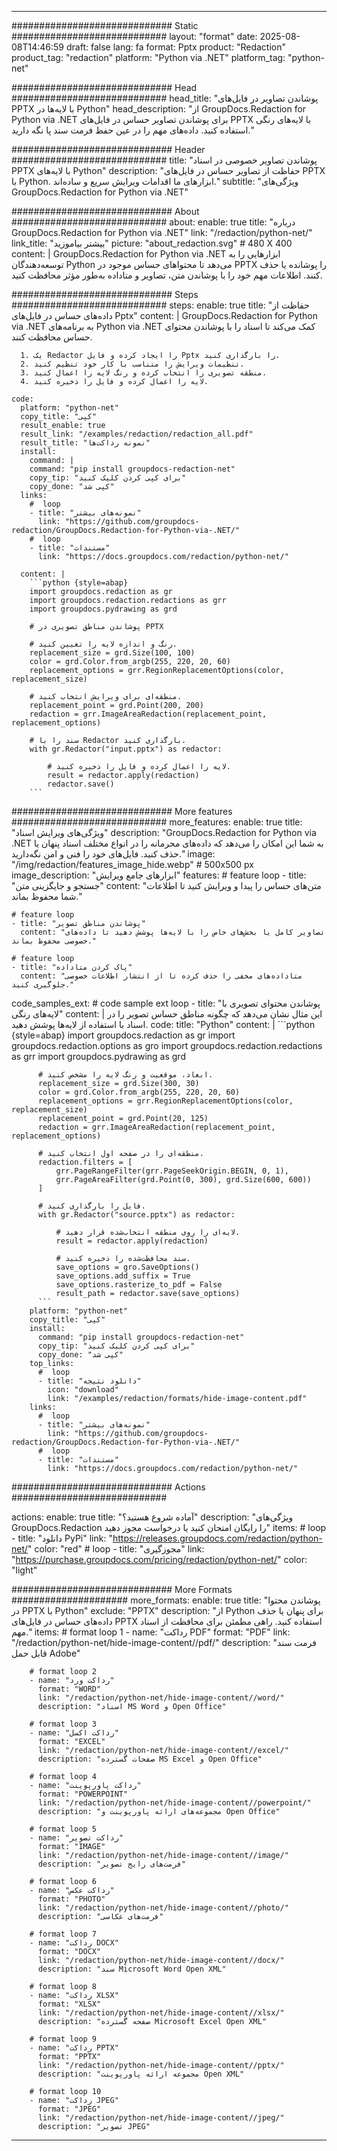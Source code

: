 
---
############################# Static ############################
layout: "format"
date:  2025-08-08T14:46:59
draft: false
lang: fa
format: Pptx
product: "Redaction"
product_tag: "redaction"
platform: "Python via .NET"
platform_tag: "python-net"

############################# Head ############################
head_title: "پوشاندن تصاویر در فایل‌های PPTX با لایه‌ها در Python"
head_description: "از GroupDocs.Redaction for Python via .NET برای پوشاندن تصاویر حساس در فایل‌های PPTX با لایه‌های رنگی استفاده کنید. داده‌های مهم را در عین حفظ فرمت سند پا نگه دارید."

############################# Header ############################
title: "پوشاندن تصاویر خصوصی در اسناد PPTX با لایه‌های Python" 
description: "حفاظت از تصاویر حساس در فایل‌های PPTX با Python. ابزارهای ما اقدامات ویرایش سریع و ساده‌اند."
subtitle: "ویژگی‌های GroupDocs.Redaction for Python via .NET" 

############################# About ############################
about:
    enable: true
    title: "درباره GroupDocs.Redaction for Python via .NET"
    link: "/redaction/python-net/"
    link_title: "بیشتر بیاموزید"
    picture: "about_redaction.svg" # 480 X 400
    content: |
       GroupDocs.Redaction for Python via .NET ابزارهایی را به توسعه‌دهندگان Python می‌دهد تا محتواهای حساس موجود در PPTX را پوشانده یا حذف کنند. اطلاعات مهم خود را با پوشاندن متن، تصاویر و متاداده به‌طور مؤثر محافظت کنید.

############################# Steps ############################
steps:
    enable: true
    title: "حفاظت از داده‌های حساس در فایل‌های Pptx"
    content: |
      GroupDocs.Redaction for Python via .NET به برنامه‌های Python via .NET کمک می‌کند تا اسناد را با پوشاندن محتوای حساس محافظت کنند.
      
      1. یک Redactor را ایجاد کرده و فایل Pptx را بارگذاری کنید.
      2. تنظیمات ویرایش را متناسب با کار خود تنظیم کنید.
      3. منطقه تصویری را انتخاب کرده و رنگ لایه را اعمال کنید.
      4. لایه را اعمال کرده و فایل را ذخیره کنید.
   
    code:
      platform: "python-net"
      copy_title: "کپی"
      result_enable: true
      result_link: "/examples/redaction/redaction_all.pdf"
      result_title: "نمونه رداکت‌ها"
      install:
        command: |
        command: "pip install groupdocs-redaction-net"
        copy_tip: "برای کپی کردن کلیک کنید"
        copy_done: "کپی شد"
      links:
        #  loop
        - title: "نمونه‌های بیشتر"
          link: "https://github.com/groupdocs-redaction/GroupDocs.Redaction-for-Python-via-.NET/"
        #  loop
        - title: "مستندات"
          link: "https://docs.groupdocs.com/redaction/python-net/"
          
      content: |
        ```python {style=abap}
        import groupdocs.redaction as gr
        import groupdocs.redaction.redactions as grr
        import groupdocs.pydrawing as grd

        # پوشاندن مناطق تصویری در PPTX

        # رنگ و اندازه لایه را تعیین کنید.
        replacement_size = grd.Size(100, 100)
        color = grd.Color.from_argb(255, 220, 20, 60)
        replacement_options = grr.RegionReplacementOptions(color, replacement_size)

        # منطقه‌ای برای ویرایش انتخاب کنید.
        replacement_point = grd.Point(200, 200)
        redaction = grr.ImageAreaRedaction(replacement_point, replacement_options)
                
        # سند را با Redactor بارگذاری کنید.
        with gr.Redactor("input.pptx") as redactor:

            # لایه را اعمال کرده و فایل را ذخیره کنید.
            result = redactor.apply(redaction)
            redactor.save()
        ```            


############################# More features ############################
more_features:
  enable: true
  title: "ویژگی‌های ویرایش اسناد"
  description: "GroupDocs.Redaction for Python via .NET به شما این امکان را می‌دهد که داده‌های محرمانه را در انواع مختلف اسناد پنهان یا حذف کنید. فایل‌های خود را فنی و امن نگه‌دارید."
  image: "/img/redaction/features_image_hide.webp" # 500x500 px
  image_description: "ابزارهای جامع ویرایش"
  features:
    # feature loop
    - title: "جستجو و جایگزینی متن"
      content: "متن‌های حساس را پیدا و ویرایش کنید تا اطلاعات شما محفوظ بماند."

    # feature loop
    - title: "پوشاندن مناطق تصویر"
      content: "تصاویر کامل یا بخش‌های خاص را با لایه‌ها پوشش دهید تا داده‌های خصوصی محفوظ بماند."

    # feature loop
    - title: "پاک کردن متاداده"
      content: "متاداده‌های مخفی را حذف کرده تا از انتشار اطلاعات خصوصی جلوگیری کنید."
      
  code_samples_ext:
    # code sample ext loop
    - title: "پوشاندن محتوای تصویری با لایه‌های رنگی"
      content: |
        این مثال نشان می‌دهد که چگونه مناطق حساس تصویر را در اسناد با استفاده از لایه‌ها پوشش دهید.
      code:
        title: "Python"
        content: |
          ```python {style=abap}
          import groupdocs.redaction as gr
          import groupdocs.redaction.options as gro
          import groupdocs.redaction.redactions as grr
          import groupdocs.pydrawing as grd

          # ابعاد، موقعیت و رنگ لایه را مشخص کنید.
          replacement_size = grd.Size(300, 30)
          color = grd.Color.from_argb(255, 220, 20, 60)
          replacement_options = grr.RegionReplacementOptions(color, replacement_size)
          replacement_point = grd.Point(20, 125)
          redaction = grr.ImageAreaRedaction(replacement_point, replacement_options)

          # منطقه‌ای را در صفحه اول انتخاب کنید.
          redaction.filters = [
              grr.PageRangeFilter(grr.PageSeekOrigin.BEGIN, 0, 1),
              grr.PageAreaFilter(grd.Point(0, 300), grd.Size(600, 600))
          ]

          # فایل را بارگذاری کنید.
          with gr.Redactor("source.pptx") as redactor:

              # لایه‌ای را روی منطقه انتخاب‌شده قرار دهید.
              result = redactor.apply(redaction)

              # سند محافظت‌شده را ذخیره کنید.
              save_options = gro.SaveOptions()
              save_options.add_suffix = True
              save_options.rasterize_to_pdf = False
              result_path = redactor.save(save_options)
          ```
        platform: "python-net"
        copy_title: "کپی"
        install:
          command: "pip install groupdocs-redaction-net"
          copy_tip: "برای کپی کردن کلیک کنید"
          copy_done: "کپی شد"
        top_links:
          #  loop
          - title: "دانلود نتیجه"
            icon: "download"
            link: "/examples/redaction/formats/hide-image-content.pdf"
        links:
          #  loop
          - title: "نمونه‌های بیشتر"
            link: "https://github.com/groupdocs-redaction/GroupDocs.Redaction-for-Python-via-.NET/"
          #  loop
          - title: "مستندات"
            link: "https://docs.groupdocs.com/redaction/python-net/"


############################# Actions ############################

actions:
  enable: true
  title: "آماده شروع هستید؟"
  description: "ویژگی‌های GroupDocs.Redaction را رایگان امتحان کنید یا درخواست مجوز دهید"
  items:
    #  loop
    - title: "دانلود PyPi"
      link: "https://releases.groupdocs.com/redaction/python-net/"
      color: "red"
        #  loop
    - title: "مجوزگیری"
      link: "https://purchase.groupdocs.com/pricing/redaction/python-net/"
      color: "light"


############################# More Formats #####################
more_formats:
    enable: true
    title: "پوشاندن محتوا در PPTX با Python"
    exclude: "PPTX"
    description: "از Python برای پنهان یا حذف داده‌های حساس در فایل‌های PPTX استفاده کنید. راهی مطمئن برای محافظت از اسناد مهم."
    items: 
        # format loop 1
        - name: "رداکت PDF"
          format: "PDF"
          link: "/redaction/python-net/hide-image-content//pdf/"
          description: "فرمت سند قابل حمل Adobe"

        # format loop 2
        - name: "رداکت ورد"
          format: "WORD"
          link: "/redaction/python-net/hide-image-content//word/"
          description: "اسناد MS Word و Open Office"
          
        # format loop 3
        - name: "رداکت اکسل"
          format: "EXCEL"
          link: "/redaction/python-net/hide-image-content//excel/"
          description: "صفحات گسترده MS Excel و Open Office"

        # format loop 4
        - name: "رداکت پاورپوینت"
          format: "POWERPOINT"
          link: "/redaction/python-net/hide-image-content//powerpoint/"
          description: "مجموعه‌های ارائه پاورپوینت و Open Office"

        # format loop 5
        - name: "رداکت تصویر"
          format: "IMAGE"
          link: "/redaction/python-net/hide-image-content//image/"
          description: "فرمت‌های رایج تصویر"

        # format loop 6
        - name: "رداکت عکس"
          format: "PHOTO"
          link: "/redaction/python-net/hide-image-content//photo/"
          description: "فرمت‌های عکاسی"

        # format loop 7
        - name: "رداکت DOCX"
          format: "DOCX"
          link: "/redaction/python-net/hide-image-content//docx/"
          description: "سند Microsoft Word Open XML"
          
        # format loop 8
        - name: "رداکت XLSX"
          format: "XLSX"
          link: "/redaction/python-net/hide-image-content//xlsx/"
          description: "صفحه گسترده Microsoft Excel Open XML"
          
        # format loop 9
        - name: "رداکت PPTX"
          format: "PPTX"
          link: "/redaction/python-net/hide-image-content//pptx/"
          description: "مجموعه ارائه پاورپوینت Open XML"

        # format loop 10
        - name: "رداکت JPEG"
          format: "JPEG"
          link: "/redaction/python-net/hide-image-content//jpeg/"
          description: "تصویر JPEG"


---